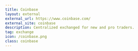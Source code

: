 ```yaml
---
title: Coinbase
layout: external
external_url: https://www.coinbase.com/
external_site: coinbase
description: Centralized exchanged for new and pro traders.
tag: exchange
icon: /coinbase.png
class: coinbase
---
```

